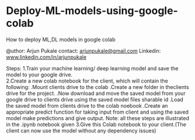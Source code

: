 # Deploy-ML-models-using-google-colab
How to deploy ML,DL models in google colab

@uthor: Arjun Pukale
contact: arjunpukale@gmail.com
Linkedin: www.linkedin.com/in/arjunpukale

Steps:
1.Train your machine learning/ deep learning model and save the model to your google drive.<br>
2.Create a new colab notebook for the client, which will contain the following:
 .Mount clients drive to the colab
 .Create a new folder in theclients drive for the project.
 .Now download and move the saved model from your google drive to clients drive using the saved model files sharable id
 .Load the saved model from clients drive to the colab noebook
 .Create an appropriate predict function for taking input from client and using the saved model make predictions and give output.
 Note: all these steps are illustrated in the .ipynb notebook given
3.Give this Colab notebook to your client.(The client can now use the model without any dependency issues)

